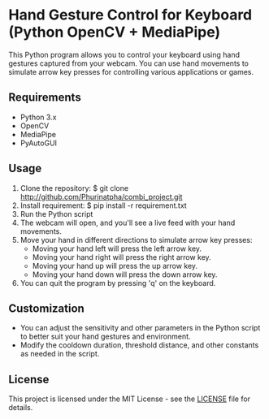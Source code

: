 # Hand Gesture Control for Keyboard (Python OpenCV + MediaPipe)

This Python program allows you to control your keyboard using hand gestures captured from your webcam. You can use hand movements to simulate arrow key presses for controlling various applications or games.

## Requirements

- Python 3.x
- OpenCV
- MediaPipe
- PyAutoGUI

## Usage

1. Clone the repository: $ git clone http://github.com/Phurinatpha/combi_project.git
2. Install requirement: $ pip install -r requirement.txt
3. Run the Python script
4. The webcam will open, and you'll see a live feed with your hand movements. 
5. Move your hand in different directions to simulate arrow key presses:
   - Moving your hand left will press the left arrow key.
   - Moving your hand right will press the right arrow key.
   - Moving your hand up will press the up arrow key.
   - Moving your hand down will press the down arrow key.
5. You can quit the program by pressing 'q' on the keyboard.

## Customization

- You can adjust the sensitivity and other parameters in the Python script to better suit your hand gestures and environment.
- Modify the cooldown duration, threshold distance, and other constants as needed in the script.

## License

This project is licensed under the MIT License - see the [LICENSE](LICENSE) file for details.

